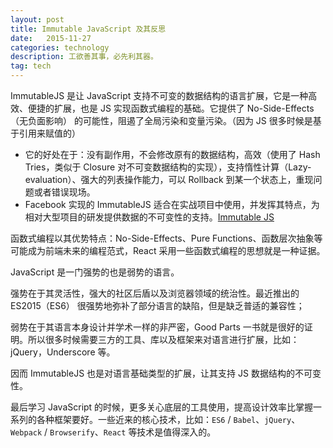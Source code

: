 ```yaml
---
layout: post
title: Immutable JavaScript 及其反思
date:   2015-11-27
categories: technology
description: 工欲善其事，必先利其器。
tag: tech
---
```


ImmutableJS 是让 JavaScript 支持不可变的数据结构的语言扩展，它是一种高效、便捷的扩展，也是 JS  实现函数式编程的基础。它提供了 No-Side-Effects（无负面影响） 的可能性，阻遏了全局污染和变量污染。（因为 JS 很多时候是基于引用来赋值的）

- 它的好处在于：没有副作用，不会修改原有的数据结构，高效（使用了 Hash Tries，类似于 Closure 对不可变数据结构的实现），支持惰性计算（Lazy-evaluation）、强大的列表操作能力，可以 Rollback 到某一个状态上，重现问题或者错误现场。
- Facebook 实现的 ImmutableJS 适合在实战项目中使用，并发挥其特点，为相对大型项目的研发提供数据的不可变性的支持。[Immutable JS](http://facebook.github.io/immutable-js)

函数式编程以其优势特点：No-Side-Effects、Pure Functions、函数层次抽象等可能成为前端未来的编程范式，React 采用一些函数式编程的思想就是一种证据。

JavaScript 是一门强势的也是弱势的语言。

强势在于其灵活性，强大的社区后盾以及浏览器领域的统治性。最近推出的 ES2015（ES6） 很强势地弥补了部分语言的缺陷，但是缺乏普适的兼容性；

弱势在于其语言本身设计并学术一样的非严密，Good Parts 一书就是很好的证明。所以很多时候需要三方的工具、库以及框架来对语言进行扩展，比如：jQuery，Underscore 等。

因而 ImmutableJS 也是对语言基础类型的扩展，让其支持 JS 数据结构的不可变性。

最后学习 JavaScript 的时候，更多关心底层的工具使用，提高设计效率比掌握一系列的各种框架要好。一些近来的核心技术，比如：`ES6` / `Babel`、`jQuery`、`Webpack` / `Browserify`、`React` 等技术是值得深入的。
